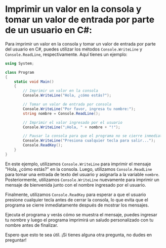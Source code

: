 # Imprimir un valor en la consola y tomar un valor de entrada por parte de un usuario en C#:



Para imprimir un valor en la consola y tomar un valor de entrada por parte del usuario en C#, puedes utilizar los métodos `Console.WriteLine` y `Console.ReadLine`, respectivamente. Aquí tienes un ejemplo:

```csharp
using System;

class Program
{
    static void Main()
    {
        // Imprimir un valor en la consola
        Console.WriteLine("Hola, ¿cómo estás?");

        // Tomar un valor de entrada por consola
        Console.WriteLine("Por favor, ingresa tu nombre:");
        string nombre = Console.ReadLine();

        // Imprimir el valor ingresado por el usuario
        Console.WriteLine("¡Hola, " + nombre + "!");

        // Pausar la consola para que el programa no se cierre inmediatamente
        Console.WriteLine("Presiona cualquier tecla para salir...");
        Console.ReadKey();
    }
}
```

En este ejemplo, utilizamos `Console.WriteLine` para imprimir el mensaje "Hola, ¿cómo estás?" en la consola. Luego, utilizamos `Console.ReadLine` para tomar una entrada de texto del usuario y asignarla a la variable `nombre`. Posteriormente, utilizamos `Console.WriteLine` nuevamente para imprimir un mensaje de bienvenida junto con el nombre ingresado por el usuario.

Finalmente, utilizamos `Console.ReadKey` para esperar a que el usuario presione cualquier tecla antes de cerrar la consola, lo que evita que el programa se cierre inmediatamente después de mostrar los mensajes.

Ejecuta el programa y verás cómo se muestra el mensaje, puedes ingresar tu nombre y luego el programa imprimirá un saludo personalizado con tu nombre antes de finalizar.

Espero que esto te sea útil. ¡Si tienes alguna otra pregunta, no dudes en preguntar!
